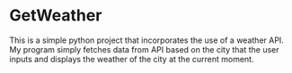 # GetWeather

This is a simple python project that incorporates the use of a weather API. My program simply fetches data from API based on the city that the user inputs and displays the weather of the city at the current moment.
